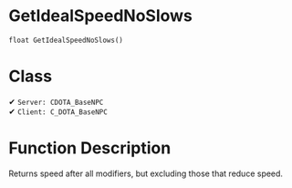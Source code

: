 # GetIdealSpeedNoSlows
```
float GetIdealSpeedNoSlows()
```
# Class
✔ `Server: CDOTA_BaseNPC`  
✔ `Client: C_DOTA_BaseNPC`  

# Function Description
Returns speed after all modifiers, but excluding those that reduce speed.
